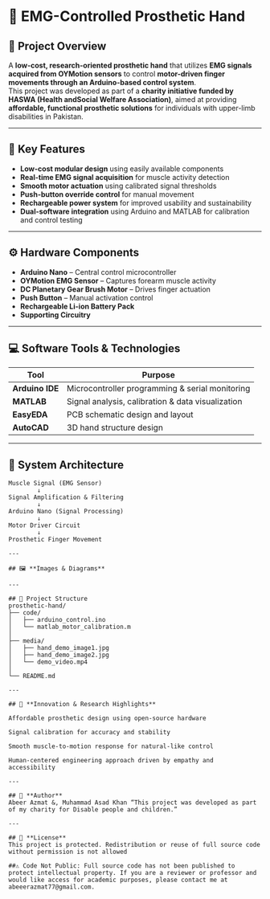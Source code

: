# 🦾 EMG-Controlled Prosthetic Hand

## 📘 Project Overview
A **low-cost, research-oriented prosthetic hand** that utilizes **EMG signals acquired from OYMotion sensors** to control **motor-driven finger movements through an Arduino-based control system**.  
This project was developed as part of a **charity initiative funded by HASWA (Health andSocial Welfare Association)**, aimed at providing **affordable, functional prosthetic solutions** for individuals with upper-limb disabilities in Pakistan.

---

## 🎯 Key Features
- **Low-cost modular design** using easily available components  
- **Real-time EMG signal acquisition** for muscle activity detection  
- **Smooth motor actuation** using calibrated signal thresholds  
- **Push-button override control** for manual movement  
- **Rechargeable power system** for improved usability and sustainability  
- **Dual-software integration** using Arduino and MATLAB for calibration and control testing  

---

## ⚙️ Hardware Components
- **Arduino Nano** – Central control microcontroller  
- **OYMotion EMG Sensor** – Captures forearm muscle activity  
- **DC Planetary Gear Brush Motor** – Drives finger actuation  
- **Push Button** – Manual activation control  
- **Rechargeable Li-ion Battery Pack**  
- **Supporting Circuitry**
  
---

## 💻 Software Tools & Technologies
| Tool | Purpose |
|------|----------|
| **Arduino IDE** | Microcontroller programming & serial monitoring |
| **MATLAB** | Signal analysis, calibration & data visualization |
| **EasyEDA** | PCB schematic design and layout |
| **AutoCAD** | 3D hand structure design |

---

## 🧩 System Architecture
```text
Muscle Signal (EMG Sensor)
        ↓
Signal Amplification & Filtering
        ↓
Arduino Nano (Signal Processing)
        ↓
Motor Driver Circuit
        ↓
Prosthetic Finger Movement

---

## 🖼️ **Images & Diagrams**

---

## 📁 Project Structure
prosthetic-hand/
├── code/
│   ├── arduino_control.ino
│   └── matlab_motor_calibration.m
│
├── media/
│   ├── hand_demo_image1.jpg
│   ├── hand_demo_image2.jpg
│   └── demo_video.mp4
│
└── README.md

---

## 🧠 **Innovation & Research Highlights**

Affordable prosthetic design using open-source hardware

Signal calibration for accuracy and stability

Smooth muscle-to-motion response for natural-like control

Human-centered engineering approach driven by empathy and accessibility

---

## 👤 **Author**
Abeer Azmat &, Muhammad Asad Khan “This project was developed as part of my charity for Disable people and children.”

---

## 📜 **License**
This project is protected. Redistribution or reuse of full source code without permission is not allowed

##⚠️ Code Not Public: Full source code has not been published to protect intellectual property. If you are a reviewer or professor and would like access for academic purposes, please contact me at abeeerazmat77@gmail.com.
